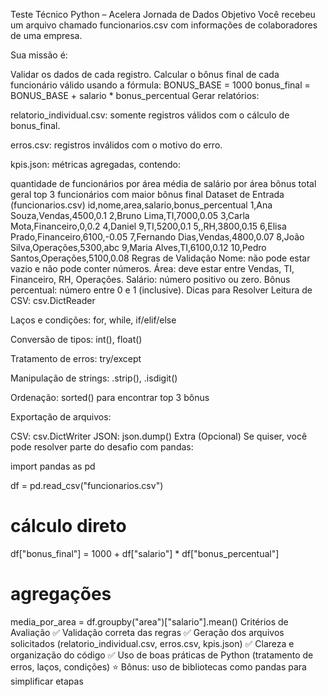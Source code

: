 Teste Técnico Python – Acelera Jornada de Dados
Objetivo
Você recebeu um arquivo chamado funcionarios.csv com informações de colaboradores de uma empresa.

Sua missão é:

Validar os dados de cada registro.
Calcular o bônus final de cada funcionário válido usando a fórmula:
BONUS_BASE = 1000
bonus_final = BONUS_BASE + salario * bonus_percentual
Gerar relatórios:

relatorio_individual.csv: somente registros válidos com o cálculo de bonus_final.

erros.csv: registros inválidos com o motivo do erro.

kpis.json: métricas agregadas, contendo:

quantidade de funcionários por área
média de salário por área
bônus total geral
top 3 funcionários com maior bônus final
Dataset de Entrada (funcionarios.csv)
id,nome,area,salario,bonus_percentual
1,Ana Souza,Vendas,4500,0.1
2,Bruno Lima,TI,7000,0.05
3,Carla Mota,Financeiro,0,0.2
4,Daniel 9,TI,5200,0.1
5,,RH,3800,0.15
6,Elisa Prado,Financeiro,6100,-0.05
7,Fernando Dias,Vendas,4800,0.07
8,João Silva,Operações,5300,abc
9,Maria Alves,TI,6100,0.12
10,Pedro Santos,Operações,5100,0.08
Regras de Validação
Nome: não pode estar vazio e não pode conter números.
Área: deve estar entre Vendas, TI, Financeiro, RH, Operações.
Salário: número positivo ou zero.
Bônus percentual: número entre 0 e 1 (inclusive).
Dicas para Resolver
Leitura de CSV: csv.DictReader

Laços e condições: for, while, if/elif/else

Conversão de tipos: int(), float()

Tratamento de erros: try/except

Manipulação de strings: .strip(), .isdigit()

Ordenação: sorted() para encontrar top 3 bônus

Exportação de arquivos:

CSV: csv.DictWriter
JSON: json.dump()
Extra (Opcional)
Se quiser, você pode resolver parte do desafio com pandas:

import pandas as pd

df = pd.read_csv("funcionarios.csv")

# cálculo direto
df["bonus_final"] = 1000 + df["salario"] * df["bonus_percentual"]

# agregações
media_por_area = df.groupby("area")["salario"].mean()
Critérios de Avaliação
✅ Validação correta das regras
✅ Geração dos arquivos solicitados (relatorio_individual.csv, erros.csv, kpis.json)
✅ Clareza e organização do código
✅ Uso de boas práticas de Python (tratamento de erros, laços, condições)
⭐ Bônus: uso de bibliotecas como pandas para simplificar etapas
